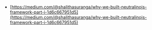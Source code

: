 - [https://medium.com/@shalithasuranga/why-we-built-neutralinojs-framework-part-i-1d6c667951d5](https://medium.com/@shalithasuranga/why-we-built-neutralinojs-framework-part-i-1d6c667951d5)
